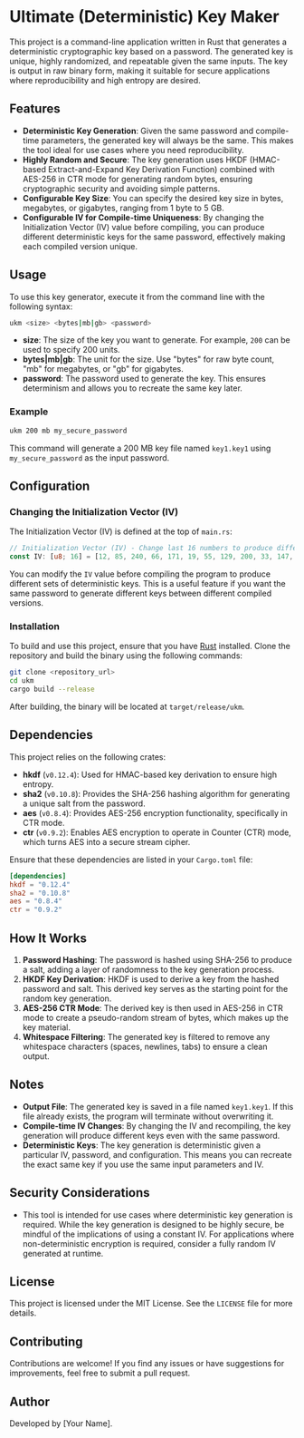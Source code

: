 # Ultimate (Deterministic) Key Maker

This project is a command-line application written in Rust that generates a deterministic cryptographic key based on a password. The generated key is unique, highly randomized, and repeatable given the same inputs. The key is output in raw binary form, making it suitable for secure applications where reproducibility and high entropy are desired.

## Features
- **Deterministic Key Generation**: Given the same password and compile-time parameters, the generated key will always be the same. This makes the tool ideal for use cases where you need reproducibility.
- **Highly Random and Secure**: The key generation uses HKDF (HMAC-based Extract-and-Expand Key Derivation Function) combined with AES-256 in CTR mode for generating random bytes, ensuring cryptographic security and avoiding simple patterns.
- **Configurable Key Size**: You can specify the desired key size in bytes, megabytes, or gigabytes, ranging from 1 byte to 5 GB.
- **Configurable IV for Compile-time Uniqueness**: By changing the Initialization Vector (IV) value before compiling, you can produce different deterministic keys for the same password, effectively making each compiled version unique.

## Usage
To use this key generator, execute it from the command line with the following syntax:

```sh
ukm <size> <bytes|mb|gb> <password>
```

- **size**: The size of the key you want to generate. For example, `200` can be used to specify 200 units.
- **bytes|mb|gb**: The unit for the size. Use "bytes" for raw byte count, "mb" for megabytes, or "gb" for gigabytes.
- **password**: The password used to generate the key. This ensures determinism and allows you to recreate the same key later.

### Example
```sh
ukm 200 mb my_secure_password
```
This command will generate a 200 MB key file named `key1.key1` using `my_secure_password` as the input password.

## Configuration
### Changing the Initialization Vector (IV)
The Initialization Vector (IV) is defined at the top of `main.rs`:
```rust
// Initialization Vector (IV) - Change last 16 numbers to produce different deterministic keys at each compile
const IV: [u8; 16] = [12, 85, 240, 66, 171, 19, 55, 129, 200, 33, 147, 89, 78, 123, 211, 34];
```
You can modify the `IV` value before compiling the program to produce different sets of deterministic keys. This is a useful feature if you want the same password to generate different keys between different compiled versions.

### Installation
To build and use this project, ensure that you have [Rust](https://www.rust-lang.org/tools/install) installed. Clone the repository and build the binary using the following commands:

```sh
git clone <repository_url>
cd ukm
cargo build --release
```

After building, the binary will be located at `target/release/ukm`.

## Dependencies
This project relies on the following crates:

- **hkdf** (`v0.12.4`): Used for HMAC-based key derivation to ensure high entropy.
- **sha2** (`v0.10.8`): Provides the SHA-256 hashing algorithm for generating a unique salt from the password.
- **aes** (`v0.8.4`): Provides AES-256 encryption functionality, specifically in CTR mode.
- **ctr** (`v0.9.2`): Enables AES encryption to operate in Counter (CTR) mode, which turns AES into a secure stream cipher.

Ensure that these dependencies are listed in your `Cargo.toml` file:
```toml
[dependencies]
hkdf = "0.12.4"
sha2 = "0.10.8"
aes = "0.8.4"
ctr = "0.9.2"
```

## How It Works
1. **Password Hashing**: The password is hashed using SHA-256 to produce a salt, adding a layer of randomness to the key generation process.
2. **HKDF Key Derivation**: HKDF is used to derive a key from the hashed password and salt. This derived key serves as the starting point for the random key generation.
3. **AES-256 CTR Mode**: The derived key is then used in AES-256 in CTR mode to create a pseudo-random stream of bytes, which makes up the key material.
4. **Whitespace Filtering**: The generated key is filtered to remove any whitespace characters (spaces, newlines, tabs) to ensure a clean output.

## Notes
- **Output File**: The generated key is saved in a file named `key1.key1`. If this file already exists, the program will terminate without overwriting it.
- **Compile-time IV Changes**: By changing the IV and recompiling, the key generation will produce different keys even with the same password.
- **Deterministic Keys**: The key generation is deterministic given a particular IV, password, and configuration. This means you can recreate the exact same key if you use the same input parameters and IV.

## Security Considerations
- This tool is intended for use cases where deterministic key generation is required. While the key generation is designed to be highly secure, be mindful of the implications of using a constant IV. For applications where non-deterministic encryption is required, consider a fully random IV generated at runtime.

## License
This project is licensed under the MIT License. See the `LICENSE` file for more details.

## Contributing
Contributions are welcome! If you find any issues or have suggestions for improvements, feel free to submit a pull request.

## Author
Developed by [Your Name].

